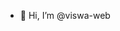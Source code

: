 - 👋 Hi, I’m @viswa-web

<!---
viswa-web/viswa-web is a ✨ special ✨ repository because its `README.md` (this file) appears on your GitHub profile.
You can click the Preview link to take a look at your changes.
--->

